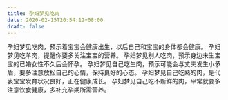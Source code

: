 ```yaml
---
title: 孕妇梦见吃肉
date: 2020-02-15T20:54:12+08:00
draft: false
---
```


孕妇梦见吃肉，预示着宝宝会健康出生，以后自己和宝宝的身体都会健康。
孕妇梦见吃羊肉，提醒你要多关注宝宝的营养。
孕妇梦见别人吃肉，预示身边未生宝宝的已婚女性不久后会怀孕。
孕妇梦见自己吃生肉，预示可能会与丈夫发生小矛盾，要多注意放松自己的心情，保持良好的心态。
孕妇梦见自己吃熟的肉，是代表宝宝发育状况良好，正在健康成长。
孕妇梦见自己吃不新鲜的肉，平常就要多注意饮食健康，多补充孕期所需营养。